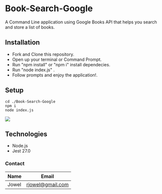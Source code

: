 # Book-Search-Google

A Command Line application using Google Books API that helps you search and store a list of books.

## Installation

+ Fork and Clone this repository.
+ Open up your terminal or Command Prompt.
+ Run "npm install" or "npm i" install dependecies.
+ Run "node index.js" .
+ Follow prompts and enjoy the application!.

## Setup

```
cd ./Book-Search-Google
npm i
node index.js
```

![](https://media.giphy.com/media/mjQ6YzWS0W9m1yCsV4/giphy.gif)

## Technologies

+ Node.js
+ Jest 27.0


### Contact

|Name|Email|
|----|-----|
|Jowel|rjowel@gmail.com|